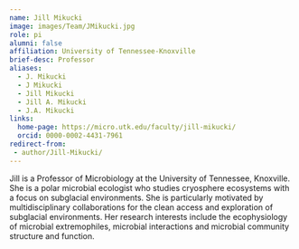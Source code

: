 ```yaml
---
name: Jill Mikucki
image: images/Team/JMikucki.jpg
role: pi
alumni: false
affiliation: University of Tennessee-Knoxville
brief-desc: Professor
aliases:
  - J. Mikucki
  - J Mikucki
  - Jill Mikucki
  - Jill A. Mikucki
  - J.A. Mikucki
links:
  home-page: https://micro.utk.edu/faculty/jill-mikucki/
  orcid: 0000-0002-4431-7961
redirect-from:
 - author/Jill-Mikucki/
---
```


Jill is a Professor of Microbiology at the University of Tennessee, Knoxville. She is a polar microbial ecologist who studies cryosphere ecosystems with a focus on subglacial environments. She is particularly motivated by multidisciplinary collaborations for the clean access and exploration of subglacial environments. Her research interests include the ecophysiology of microbial extremophiles, microbial interactions and microbial community structure and function.
